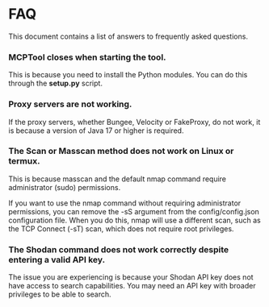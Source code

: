 # FAQ

This document contains a list of answers to frequently asked questions.

### MCPTool closes when starting the tool.
This is because you need to install the Python modules. You can do this through the **setup.py** script.

### Proxy servers are not working.
If the proxy servers, whether Bungee, Velocity or FakeProxy, do not work, it is because a version of Java 17 or higher is required.

### The Scan or Masscan method does not work on Linux or termux.
This is because masscan and the default nmap command require administrator (sudo) permissions.

If you want to use the nmap command without requiring administrator permissions, you can remove the -sS argument from the config/config.json configuration file. When you do this, nmap will use a different scan, such as the TCP Connect (-sT) scan, which does not require root privileges.

### The Shodan command does not work correctly despite entering a valid API key.

The issue you are experiencing is because your Shodan API key does not have access to search capabilities. You may need an API key with broader privileges to be able to search.